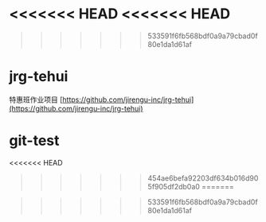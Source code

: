 <<<<<<< HEAD
<<<<<<< HEAD
=======

>>>>>>> 533591f6fb568bdf0a9a79cbad0f80e1da1d61af
# jrg-tehui
特惠班作业项目
[https://github.com/jirengu-inc/jrg-tehui](https://github.com/jirengu-inc/jrg-tehui)

# git-test
<<<<<<< HEAD
>>>>>>> 454ae6befa92203df634b016d905f905df2db0a0
=======

>>>>>>> 533591f6fb568bdf0a9a79cbad0f80e1da1d61af
